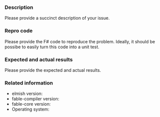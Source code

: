 ### Description

Please provide a succinct description of your issue.

### Repro code

Please provide the F# code to reproduce the problem.
Ideally, it should be possibe to easily turn this code into a unit test.

### Expected and actual results

Please provide the expected and actual results.

### Related information 

* elmish version:
* fable-compiler version:
* fable-core version:
* Operating system:
